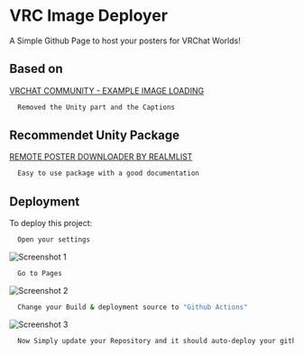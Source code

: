 
# VRC Image Deployer
A Simple Github Page to host your posters for VRChat Worlds!


## Based on
[VRCHAT COMMUNITY - EXAMPLE IMAGE LOADING](https://github.com/vrchat-community/examples-image-loading) 
```bash
  Removed the Unity part and the Captions
```

## Recommendet Unity Package
[REMOTE POSTER DOWNLOADER BY REALMLIST](https://realmlist.booth.pm/items/4648405) 
```bash
  Easy to use package with a good documentation
```
## Deployment

To deploy this project:

```bash
  Open your settings
```
![Screenshot 1](https://i.imgur.com/zRgDsdV.png)

```bash
  Go to Pages
```
![Screenshot 2](https://i.imgur.com/z6W86RJ.png)

```bash
  Change your Build & deployment source to "Github Actions"
```
![Screenshot 3](https://i.imgur.com/CQ04eOK.png)
```bash
  Now Simply update your Repository and it should auto-deploy your github Page to yourgithubname.github.io/vrc-image-deployer/
```
